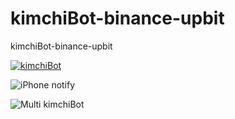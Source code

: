 # kimchiBot-binance-upbit
kimchiBot-binance-upbit

<a href="https://drive.google.com/file/d/1q4GGGveNLswus40wUX_bXm1ALCaFbcWR/view?usp=sharing">![kimchiBot](https://github.com/luvinland/kimchiBot-binance-upbit/assets/26864945/05832605-1076-4b0b-afce-4825a69f7d2e)</a>

![iPhone notify](https://github.com/luvinland/kimchiBot-binance-upbit/assets/26864945/a9f800ac-0a54-4b69-be21-1433506aa463)

![Multi kimchiBot](https://github.com/luvinland/kimchiBot-binance-upbit/assets/26864945/a38dd9e9-54cd-45f6-98ce-b1cbdca65832)
